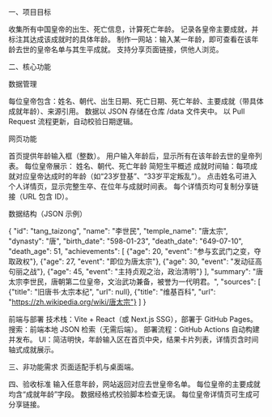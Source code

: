 一、项目目标

收集所有中国皇帝的出生、死亡信息，计算死亡年龄。
记录各皇帝主要成就，并标注其达成该成就时的具体年龄。
制作一网站：输入某一年龄，即可查看在该年龄去世的皇帝名单与其生平成就。
支持分享页面链接，供他人浏览。


二、核心功能

数据管理

每位皇帝包含：姓名、朝代、出生日期、死亡日期、死亡年龄、主要成就（带具体成就年龄）、来源引用。
数据以 JSON 存储在仓库 /data 文件夹中。
以 Pull Request 流程更新，自动校验日期逻辑。

网页功能

首页提供年龄输入框（整数）。
用户输入年龄后，显示所有在该年龄去世的皇帝列表。
每位皇帝展示：
姓名、朝代、死亡年龄
简短生平概述
成就时间轴：每项成就对应皇帝达成时的年龄（如“23岁登基”、“33岁平定叛乱”）。
点击姓名可进入个人详情页，显示完整生卒、在位年与成就时间表。
每个详情页均可复制分享链接（URL 包含 ID）。

数据结构（JSON 示例）

{
  "id": "tang_taizong",
  "name": "李世民",
  "temple_name": "唐太宗",
  "dynasty": "唐",
  "birth_date": "598-01-23",
  "death_date": "649-07-10",
  "death_age": 51,
  "achievements": [
    {"age": 20, "event": "参与玄武门之变，夺取政权"},
    {"age": 27, "event": "即位为唐太宗"},
    {"age": 30, "event": "发动征高句丽之战"},
    {"age": 45, "event": "主持贞观之治，政治清明"}
  ],
  "summary": "唐太宗李世民，唐朝第二位皇帝，文治武功兼备，被誉为一代明君。",
  "sources": [
    {"title": "旧唐书·太宗本纪", "url": null},
    {"title": "维基百科", "url": "https://zh.wikipedia.org/wiki/唐太宗"}
  ]
}

前端与部署
技术栈：Vite + React（或 Next.js SSG），部署于 GitHub Pages。
搜索：前端本地 JSON 检索（无需后端）。
部署流程：GitHub Actions 自动构建并发布。
UI：简洁明快，年龄输入区在首页中央，结果卡片列表，详情页含时间轴式成就展示。


三、非功能需求
页面适配手机与桌面端。

四、验收标准
输入任意年龄，网站返回对应去世皇帝名单。
每位皇帝的主要成就均含“成就年龄”字段。
数据经格式校验脚本检查无误。
每位皇帝详情页可生成可分享链接。